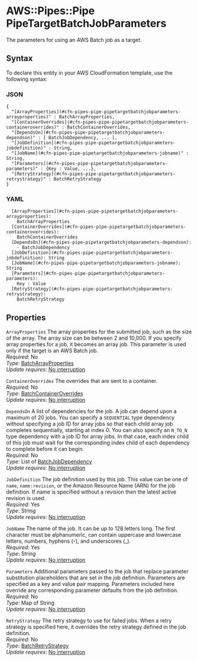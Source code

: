 # AWS::Pipes::Pipe PipeTargetBatchJobParameters<a name="aws-properties-pipes-pipe-pipetargetbatchjobparameters"></a>

The parameters for using an AWS Batch job as a target\.

## Syntax<a name="aws-properties-pipes-pipe-pipetargetbatchjobparameters-syntax"></a>

To declare this entity in your AWS CloudFormation template, use the following syntax:

### JSON<a name="aws-properties-pipes-pipe-pipetargetbatchjobparameters-syntax.json"></a>

```
{
  "[ArrayProperties](#cfn-pipes-pipe-pipetargetbatchjobparameters-arrayproperties)" : BatchArrayProperties,
  "[ContainerOverrides](#cfn-pipes-pipe-pipetargetbatchjobparameters-containeroverrides)" : BatchContainerOverrides,
  "[DependsOn](#cfn-pipes-pipe-pipetargetbatchjobparameters-dependson)" : [ BatchJobDependency, ... ],
  "[JobDefinition](#cfn-pipes-pipe-pipetargetbatchjobparameters-jobdefinition)" : String,
  "[JobName](#cfn-pipes-pipe-pipetargetbatchjobparameters-jobname)" : String,
  "[Parameters](#cfn-pipes-pipe-pipetargetbatchjobparameters-parameters)" : {Key : Value, ...},
  "[RetryStrategy](#cfn-pipes-pipe-pipetargetbatchjobparameters-retrystrategy)" : BatchRetryStrategy
}
```

### YAML<a name="aws-properties-pipes-pipe-pipetargetbatchjobparameters-syntax.yaml"></a>

```
  [ArrayProperties](#cfn-pipes-pipe-pipetargetbatchjobparameters-arrayproperties): 
    BatchArrayProperties
  [ContainerOverrides](#cfn-pipes-pipe-pipetargetbatchjobparameters-containeroverrides): 
    BatchContainerOverrides
  [DependsOn](#cfn-pipes-pipe-pipetargetbatchjobparameters-dependson): 
    - BatchJobDependency
  [JobDefinition](#cfn-pipes-pipe-pipetargetbatchjobparameters-jobdefinition): String
  [JobName](#cfn-pipes-pipe-pipetargetbatchjobparameters-jobname): String
  [Parameters](#cfn-pipes-pipe-pipetargetbatchjobparameters-parameters): 
    Key : Value
  [RetryStrategy](#cfn-pipes-pipe-pipetargetbatchjobparameters-retrystrategy): 
    BatchRetryStrategy
```

## Properties<a name="aws-properties-pipes-pipe-pipetargetbatchjobparameters-properties"></a>

`ArrayProperties`  <a name="cfn-pipes-pipe-pipetargetbatchjobparameters-arrayproperties"></a>
The array properties for the submitted job, such as the size of the array\. The array size can be between 2 and 10,000\. If you specify array properties for a job, it becomes an array job\. This parameter is used only if the target is an AWS Batch job\.  
*Required*: No  
*Type*: [BatchArrayProperties](aws-properties-pipes-pipe-batcharrayproperties.md)  
*Update requires*: [No interruption](https://docs.aws.amazon.com/AWSCloudFormation/latest/UserGuide/using-cfn-updating-stacks-update-behaviors.html#update-no-interrupt)

`ContainerOverrides`  <a name="cfn-pipes-pipe-pipetargetbatchjobparameters-containeroverrides"></a>
The overrides that are sent to a container\.  
*Required*: No  
*Type*: [BatchContainerOverrides](aws-properties-pipes-pipe-batchcontaineroverrides.md)  
*Update requires*: [No interruption](https://docs.aws.amazon.com/AWSCloudFormation/latest/UserGuide/using-cfn-updating-stacks-update-behaviors.html#update-no-interrupt)

`DependsOn`  <a name="cfn-pipes-pipe-pipetargetbatchjobparameters-dependson"></a>
A list of dependencies for the job\. A job can depend upon a maximum of 20 jobs\. You can specify a `SEQUENTIAL` type dependency without specifying a job ID for array jobs so that each child array job completes sequentially, starting at index 0\. You can also specify an `N_TO_N` type dependency with a job ID for array jobs\. In that case, each index child of this job must wait for the corresponding index child of each dependency to complete before it can begin\.  
*Required*: No  
*Type*: List of [BatchJobDependency](aws-properties-pipes-pipe-batchjobdependency.md)  
*Update requires*: [No interruption](https://docs.aws.amazon.com/AWSCloudFormation/latest/UserGuide/using-cfn-updating-stacks-update-behaviors.html#update-no-interrupt)

`JobDefinition`  <a name="cfn-pipes-pipe-pipetargetbatchjobparameters-jobdefinition"></a>
The job definition used by this job\. This value can be one of `name`, `name:revision`, or the Amazon Resource Name \(ARN\) for the job definition\. If name is specified without a revision then the latest active revision is used\.  
*Required*: Yes  
*Type*: String  
*Update requires*: [No interruption](https://docs.aws.amazon.com/AWSCloudFormation/latest/UserGuide/using-cfn-updating-stacks-update-behaviors.html#update-no-interrupt)

`JobName`  <a name="cfn-pipes-pipe-pipetargetbatchjobparameters-jobname"></a>
The name of the job\. It can be up to 128 letters long\. The first character must be alphanumeric, can contain uppercase and lowercase letters, numbers, hyphens \(\-\), and underscores \(\_\)\.  
*Required*: Yes  
*Type*: String  
*Update requires*: [No interruption](https://docs.aws.amazon.com/AWSCloudFormation/latest/UserGuide/using-cfn-updating-stacks-update-behaviors.html#update-no-interrupt)

`Parameters`  <a name="cfn-pipes-pipe-pipetargetbatchjobparameters-parameters"></a>
Additional parameters passed to the job that replace parameter substitution placeholders that are set in the job definition\. Parameters are specified as a key and value pair mapping\. Parameters included here override any corresponding parameter defaults from the job definition\.  
*Required*: No  
*Type*: Map of String  
*Update requires*: [No interruption](https://docs.aws.amazon.com/AWSCloudFormation/latest/UserGuide/using-cfn-updating-stacks-update-behaviors.html#update-no-interrupt)

`RetryStrategy`  <a name="cfn-pipes-pipe-pipetargetbatchjobparameters-retrystrategy"></a>
The retry strategy to use for failed jobs\. When a retry strategy is specified here, it overrides the retry strategy defined in the job definition\.  
*Required*: No  
*Type*: [BatchRetryStrategy](aws-properties-pipes-pipe-batchretrystrategy.md)  
*Update requires*: [No interruption](https://docs.aws.amazon.com/AWSCloudFormation/latest/UserGuide/using-cfn-updating-stacks-update-behaviors.html#update-no-interrupt)